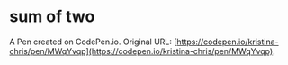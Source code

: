 # sum of two

A Pen created on CodePen.io. Original URL: [https://codepen.io/kristina-chris/pen/MWqYvqp](https://codepen.io/kristina-chris/pen/MWqYvqp).

